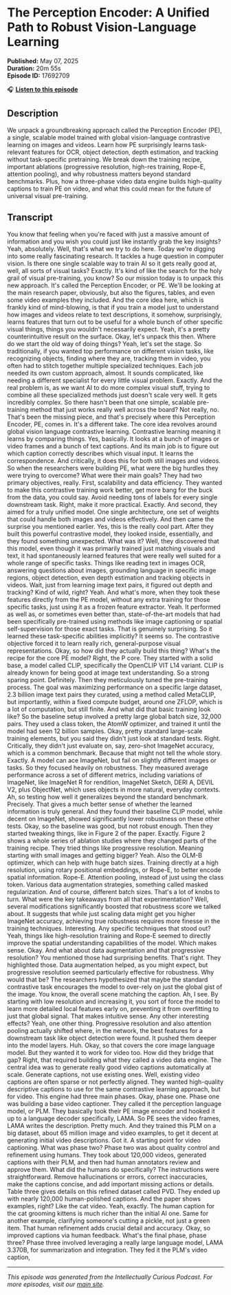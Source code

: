 # The Perception Encoder: A Unified Path to Robust Vision-Language Learning

**Published:** May 07, 2025  
**Duration:** 20m 55s  
**Episode ID:** 17692709

🎧 **[Listen to this episode](https://intellectuallycurious.buzzsprout.com/2529712/episodes/17692709-the-perception-encoder-a-unified-path-to-robust-vision-language-learning)**

## Description

We unpack a groundbreaking approach called the Perception Encoder (PE), a single, scalable model trained with global vision-language contrastive learning on images and videos. Learn how PE surprisingly learns task-relevant features for OCR, object detection, depth estimation, and tracking without task-specific pretraining. We break down the training recipe, important ablations (progressive resolution, high-res training, Rope-E, attention pooling), and why robustness matters beyond standard benchmarks. Plus, how a three-phase video data engine builds high-quality captions to train PE on video, and what this could mean for the future of universal visual pre-training.

## Transcript

You know that feeling when you're faced with just a massive amount of information and you wish you could just like instantly grab the key insights? Yeah, absolutely. Well, that's what we try to do here. Today we're digging into some really fascinating research. It tackles a huge question in computer vision. Is there one single scalable way to train AI so it gets really good at, well, all sorts of visual tasks? Exactly. It's kind of like the search for the holy grail of visual pre-training, you know? So our mission today is to unpack this new approach. It's called the Perception Encoder, or PE. We'll be looking at the main research paper, obviously, but also the figures, tables, and even some video examples they included. And the core idea here, which is frankly kind of mind-blowing, is that if you train a model just to understand how images and videos relate to text descriptions, it somehow, surprisingly, learns features that turn out to be useful for a whole bunch of other specific visual things, things you wouldn't necessarily expect. Yeah, it's a pretty counterintuitive result on the surface. Okay, let's unpack this then. Where do we start the old way of doing things? Yeah, let's set the stage. So traditionally, if you wanted top performance on different vision tasks, like recognizing objects, finding where they are, tracking them in video, you often had to stitch together multiple specialized techniques. Each job needed its own custom approach, almost. It sounds complicated, like needing a different specialist for every little visual problem. Exactly. And the real problem is, as we want AI to do more complex visual stuff, trying to combine all these specialized methods just doesn't scale very well. It gets incredibly complex. So there hasn't been that one simple, scalable pre-training method that just works really well across the board? Not really, no. That's been the missing piece, and that's precisely where this Perception Encoder, PE, comes in. It's a different take. The core idea revolves around global vision language contrastive learning. Contrastive learning meaning it learns by comparing things. Yes, basically. It looks at a bunch of images or video frames and a bunch of text captions. And its main job is to figure out which caption correctly describes which visual input. It learns the correspondence. And critically, it does this for both still images and videos. So when the researchers were building PE, what were the big hurdles they were trying to overcome? What were their main goals? They had two primary objectives, really. First, scalability and data efficiency. They wanted to make this contrastive training work better, get more bang for the buck from the data, you could say. Avoid needing tons of labels for every single downstream task. Right, make it more practical. Exactly. And second, they aimed for a truly unified model. One single architecture, one set of weights that could handle both images and videos effectively. And then came the surprise you mentioned earlier. Yes, this is the really cool part. After they built this powerful contrastive model, they looked inside, essentially, and they found something unexpected. What was it? Well, they discovered that this model, even though it was primarily trained just matching visuals and text, it had spontaneously learned features that were really well suited for a whole range of specific tasks. Things like reading text in images OCR, answering questions about images, grounding language in specific image regions, object detection, even depth estimation and tracking objects in videos. Wait, just from learning image text pairs, it figured out depth and tracking? Kind of wild, right? Yeah. And what's more, when they took these features directly from the PE model, without any extra training for those specific tasks, just using it as a frozen feature extractor. Yeah. It performed as well as, or sometimes even better than, state-of-the-art models that had been specifically pre-trained using methods like image captioning or spatial self-supervision for those exact tasks. That is genuinely surprising. So it learned these task-specific abilities implicitly? It seems so. The contrastive objective forced it to learn really rich, general-purpose visual representations. Okay, so how did they actually build this thing? What's the recipe for the core PE model? Right, the P core. They started with a solid base, a model called CLIP, specifically the OpenCLIP VIT L14 variant. CLIP is already known for being good at image text understanding. So a strong sparing point. Definitely. Then they meticulously tuned the pre-training process. The goal was maximizing performance on a specific large dataset, 2.3 billion image text pairs they curated, using a method called MetaCLIP, but importantly, within a fixed compute budget, around one ZFLOP, which is a lot of computation, but still finite. And what did that basic training look like? So the baseline setup involved a pretty large global batch size, 32,000 pairs. They used a class token, the AtomW optimizer, and trained it until the model had seen 12 billion samples. Okay, pretty standard large-scale training elements, but you said they didn't just look at standard tests. Right. Critically, they didn't just evaluate on, say, zero-shot ImageNet accuracy, which is a common benchmark. Because that might not tell the whole story. Exactly. A model can ace ImageNet, but fail on slightly different images or tasks. So they focused heavily on robustness. They measured average performance across a set of different metrics, including variations of ImageNet, like ImageNet R for rendition, ImageNet Sketch, DERI A, DEVIL V2, plus ObjectNet, which uses objects in more natural, everyday contexts. Ah, so testing how well it generalizes beyond the standard benchmark. Precisely. That gives a much better sense of whether the learned information is truly general. And they found their baseline CLIP model, while decent on ImageNet, showed significantly lower robustness on these other tests. Okay, so the baseline was good, but not robust enough. Then they started tweaking things, like in Figure 2 of the paper. Exactly. Figure 2 shows a whole series of ablation studies where they changed parts of the training recipe. They tried things like progressive resolution. Meaning starting with small images and getting bigger? Yeah. Also the OLM-B optimizer, which can help with huge batch sizes. Training directly at a high resolution, using rotary positional embeddings, or Rope-E, to better encode spatial information. Rope-E. Attention pooling, instead of just using the class token. Various data augmentation strategies, something called masked regularization. And of course, different batch sizes. That's a lot of knobs to turn. What were the key takeaways from all that experimentation? Well, several modifications significantly boosted that robustness score we talked about. It suggests that while just scaling data might get you higher ImageNet accuracy, achieving true robustness requires more finesse in the training techniques. Interesting. Any specific techniques that stood out? Yeah, things like high-resolution training and Rope-E seemed to directly improve the spatial understanding capabilities of the model. Which makes sense. Okay. And what about data augmentation and that progressive resolution? You mentioned those had surprising benefits. That's right. They highlighted those. Data augmentation helped, as you might expect, but progressive resolution seemed particularly effective for robustness. Why would that be? The researchers hypothesized that maybe the standard contrastive task encourages the model to over-rely on just the global gist of the image. You know, the overall scene matching the caption. Ah, I see. By starting with low resolution and increasing it, you sort of force the model to learn more detailed local features early on, preventing it from overfitting to just that global signal. That makes intuitive sense. Any other interesting effects? Yeah, one other thing. Progressive resolution and also attention pooling actually shifted where, in the network, the best features for a downstream task like object detection were found. It pushed them deeper into the model layers. Huh. Okay, so that covers the core image language model. But they wanted it to work for video too. How did they bridge that gap? Right, that required building what they called a video data engine. The central idea was to generate really good video captions automatically at scale. Generate captions, not use existing ones. Well, existing video captions are often sparse or not perfectly aligned. They wanted high-quality descriptive captions to use for the same contrastive learning approach, but for video. This engine had three main phases. Okay, phase one. Phase one was building a base video captioner. They called it the perception language model, or PLM. They basically took their PE image encoder and hooked it up to a language decoder specifically, LAMA. So PE sees the video frames, LAMA writes the description. Pretty much. And they trained this PLM on a big dataset, about 65 million image and video examples, to get it decent at generating initial video descriptions. Got it. A starting point for video captioning. What was phase two? Phase two was about quality control and refinement using humans. They took about 120,000 videos, generated captions with their PLM, and then had human annotators review and approve them. What did the humans do specifically? The instructions were straightforward. Remove hallucinations or errors, correct inaccuracies, make the captions concise, and add important missing actions or details. Table three gives details on this refined dataset called PVD. They ended up with nearly 120,000 human-polished captions. And the paper shows examples, right? Like the cat video. Yeah, exactly. The human caption for the cat grooming kittens is much richer than the initial AI one. Same for another example, clarifying someone's cutting a pickle, not just a green item. That human refinement adds crucial detail and accuracy. Okay, so improved captions via human feedback. What's the final phase, phase three? Phase three involved leveraging a really large language model, LAMA 3.370B, for summarization and integration. They fed it the PLM's video caption,

---
*This episode was generated from the Intellectually Curious Podcast. For more episodes, visit our [main site](https://intellectuallycurious.buzzsprout.com).*
